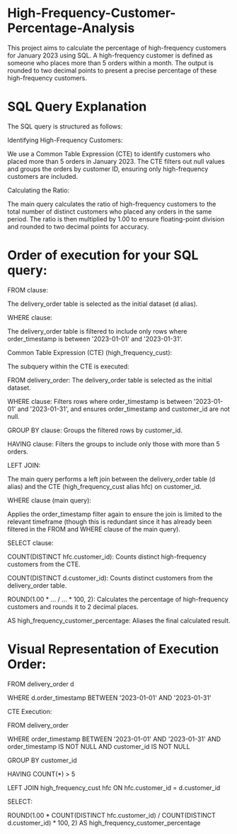 # High-Frequency-Customer-Percentage-Analysis
This project aims to calculate the percentage of high-frequency customers for January 2023 using SQL. A high-frequency customer is defined as someone who places more than 5 orders within a month. The output is rounded to two decimal points to present a precise percentage of these high-frequency customers.

# SQL Query Explanation
The SQL query is structured as follows:

Identifying High-Frequency Customers:

We use a Common Table Expression (CTE) to identify customers who placed more than 5 orders in January 2023.
The CTE filters out null values and groups the orders by customer ID, ensuring only high-frequency customers are included.

Calculating the Ratio:

The main query calculates the ratio of high-frequency customers to the total number of distinct customers who placed any orders in the same period.
The ratio is then multiplied by 1.00 to ensure floating-point division and rounded to two decimal points for accuracy.

# Order of execution for your SQL query:

FROM clause:

The delivery_order table is selected as the initial dataset (d alias).

WHERE clause:

The delivery_order table is filtered to include only rows where order_timestamp is between '2023-01-01' and '2023-01-31'.

Common Table Expression (CTE) (high_frequency_cust):

The subquery within the CTE is executed:

FROM delivery_order: The delivery_order table is selected as the initial dataset.

WHERE clause: Filters rows where order_timestamp is between '2023-01-01' and '2023-01-31', and ensures order_timestamp and customer_id are not null.

GROUP BY clause: Groups the filtered rows by customer_id.

HAVING clause: Filters the groups to include only those with more than 5 orders.

LEFT JOIN:

The main query performs a left join between the delivery_order table (d alias) and the CTE (high_frequency_cust alias hfc) on customer_id.

WHERE clause (main query):

Applies the order_timestamp filter again to ensure the join is limited to the relevant timeframe (though this is redundant since it has already been filtered in the FROM and WHERE clause of the main query).

SELECT clause:

COUNT(DISTINCT hfc.customer_id): Counts distinct high-frequency customers from the CTE.

COUNT(DISTINCT d.customer_id): Counts distinct customers from the delivery_order table.

ROUND(1.00 * ... / ... * 100, 2): Calculates the percentage of high-frequency customers and rounds it to 2 decimal places.

AS high_frequency_customer_percentage: Aliases the final calculated result.

# Visual Representation of Execution Order:

FROM delivery_order d

WHERE d.order_timestamp BETWEEN '2023-01-01' AND '2023-01-31'

CTE Execution:

FROM delivery_order

WHERE order_timestamp BETWEEN '2023-01-01' AND '2023-01-31' AND order_timestamp IS NOT NULL AND customer_id IS NOT NULL

GROUP BY customer_id

HAVING COUNT(*) > 5

LEFT JOIN high_frequency_cust hfc ON hfc.customer_id = d.customer_id

SELECT:

ROUND(1.00 * COUNT(DISTINCT hfc.customer_id) / COUNT(DISTINCT d.customer_id) * 100, 2) AS high_frequency_customer_percentage
